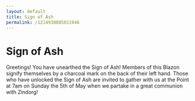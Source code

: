 ```yaml
---
layout: default
title: Sign of Ash
permalink: /1214938885011046
---
```


# Sign of Ash

Greetings! You have unearthed the Sign of Ash! Members of this Blazon signify themselves by a charcoal mark on the back of their left hand. Those who have unlocked the Sign of Ash are invited to gather with us at the Point at 7am on Sunday the 5th of May when we partake in a great communion with Zindorg!